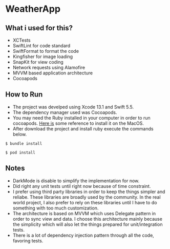 # WeatherApp

## What i used for this?
- XCTests
- SwiftLint for code standard
- SwiftFormat to format the code
- Kingfisher for image loading
- SnapKit for view coding
- Network requests using Alamofire
- MVVM based application architecture
- Cocoapods

## How to Run
- The project was develped using Xcode 13.1 and Swift 5.5.
- The dependency manager used was Cocoapods.
- You may need the Ruby installed in your computer in order to run cocoapods.
[Here is](https://gorails.com/setup/osx/11-big-sur#ruby) some reference to install it on the MacOS.
- After download the project and install ruby execute the commands below.

```
$ bundle install

$ pod install
```

## Notes
- DarkMode is disable to simplify the implementation for now.
- Did right any unit tests until right now because of time constraint.
- I prefer using third party libraries in order to keep the things simpler and reliabe. These libraries are broadly used by the community.
In the real world project, I also prefer to rely on these libraries until I have to do something with too much customization.
- The architecture is based on MVVM which uses Delegate pattern in order to sync view and data.
I choose this architecture mainly because the simplicity which will also let the things prepared for unit/integration tests.
- There is a lot of dependency injection pattern through all the code, favoring tests.
